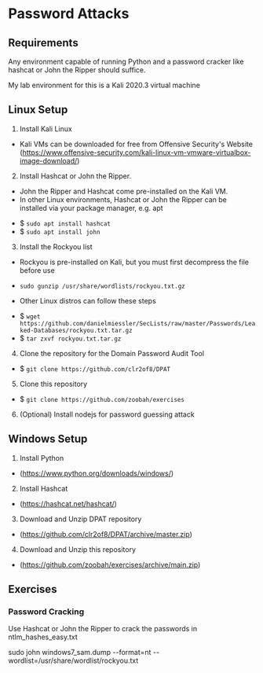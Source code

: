 # Password Attacks

## Requirements
Any environment capable of running Python and a password cracker like hashcat or John the Ripper should suffice.

My lab environment for this is a Kali 2020.3 virtual machine

## Linux Setup
1. Install Kali Linux
* Kali VMs can be downloaded for free from Offensive Security's Website (https://www.offensive-security.com/kali-linux-vm-vmware-virtualbox-image-download/)

2. Install Hashcat or John the Ripper.
* John the Ripper and Hashcat come pre-installed on the Kali VM.
* In other Linux environments, Hashcat or John the Ripper can be installed via your package manager, e.g. apt
- $ ```sudo apt install hashcat``` 
- $ ```sudo apt install john```

3. Install the Rockyou list

* Rockyou is pre-installed on Kali, but you must first decompress the file before use
- ```sudo gunzip /usr/share/wordlists/rockyou.txt.gz```
* Other Linux distros can follow these steps
- $ ```wget https://github.com/danielmiessler/SecLists/raw/master/Passwords/Leaked-Databases/rockyou.txt.tar.gz```
- $ ```tar zxvf rockyou.txt.tar.gz```

4. Clone the repository for the Domain Password Audit Tool

* $ ```git clone https://github.com/clr2of8/DPAT```

5. Clone this repository

* $ ```git clone https://github.com/zoobah/exercises```

6. (Optional) Install nodejs for password guessing attack

## Windows Setup

1. Install Python

* (https://www.python.org/downloads/windows/)

2. Install Hashcat

* (https://hashcat.net/hashcat/)

3. Download and Unzip DPAT repository

* (https://github.com/clr2of8/DPAT/archive/master.zip)

4. Download and Unzip this repository

* (https://github.com/zoobah/exercises/archive/main.zip)

## Exercises

### Password Cracking

Use Hashcat or John the Ripper to crack the passwords in ntlm_hashes_easy.txt

sudo john windows7_sam.dump --format=nt --wordlist=/usr/share/wordlist/rockyou.txt



